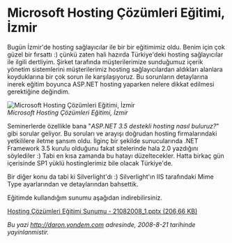 # Microsoft Hosting Çözümleri Eğitimi, İzmir 

Bugün İzmir'de hosting sağlayıcılar ile bir bir eğitimimiz oldu. Benim
için çok güzel bir fırsattı :) çünkü zaten hali hazırda Türkiye'deki
hosting sağlayıcılar ile ilgili dertliyim. Şirket tarafında
müşterilerimize sunduğumuz içerik yönetim sistemlerini müşterilerimiz
hosting sağlayıcılardan aldıkları alanlara koyduklarına bir çok sorun
ile karşılaşıyoruz. Bu sorunların detaylarına inerek eğitim boyunca
ASP.NET hosting yaparken nelere dikkat edilmesi gerektiğine değindim.

![Microsoft Hosting Çözümleri Eğitimi,
İzmir](../media/Microsoft_Hosting_Cozumleri_Egitimi_Izmir/21082008_2.jpg)\
*Microsoft Hosting Çözümleri Eğitimi, İzmir*

Seminerlerde özellikle bana "*ASP.NET 3.5 destekli hosting nasıl
buluruz?*" gibi sorular geliyor. Bu soruları ve arayışı doğrudan hosting
firmalarındaki yetkililere iletme şansım oldu. İlginç bir şekilde
sunucularında .NET Framework 3.5 kurulu olduğunu fakat sitelerinde hala
2.0 yazdığını söylediler :) Tabi en kısa zamanda bu hatayı
düzeltecekler. Hatta birkaç gün içerisinde SP1 yüklü hostinglerimiz bile
olacak Türkiye'de.

Bir diğer konu da tabi ki Silverlight'dı :) Silverlight'ın IIS
tarafındaki Mime Type ayarlarından ve detaylarından bahsettik.

Eğitimde kullandığım sunumu aşağıdan indirebilirsiniz.

[Hosting Çözümleri Eğitimi Sunumu - 21082008\_1.pptx (206,66
KB)](../media/Microsoft_Hosting_Cozumleri_Egitimi_Izmir/21082008_1.pptx)


*Bu yazi http://daron.yondem.com adresinde, 2008-8-21 tarihinde yayinlanmistir.*